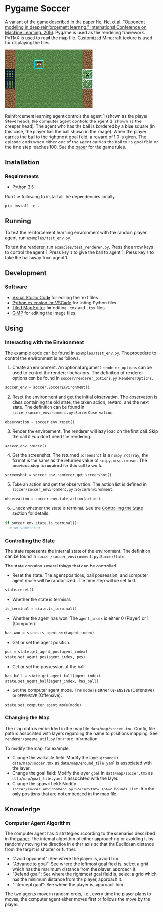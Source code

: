 # Pygame Soccer

A variant of the game described in the paper [He, He, et al. "Opponent modeling in deep reinforcement learning." International Conference on Machine Learning. 2016][paper]. Pygame is used as the rendering framework. PyTMX is used to read the map file. Customized Minecraft texture is used for displaying the tiles.

![screenshot](docs/screenshot.png "Screenshot")

Reinforcement learning agent controls the agent 1 (shown as the player Steve head), the computer agent controls the agent 2 (shown as the creeper head). The agent who has the ball is bordered by a blue square (in this case, the player has the ball shown in the image). When the player carries the ball to the rightmost goal field, a reward of 1.0 is given. The episode ends when either one of the agent carries the ball to its goal field or the time step reaches 100. See the [paper][paper] for the game rules.

## Installation

### Requirements

- [Python 3.6](https://www.continuum.io/)

Run the following to install all the dependencies locally.

```shell
pip install -e .
```

## Running

To test the reinforcement learning environment with the random player agent, run `examples/test_env.py`.

To test the renderer, run `examples/test_renderer.py`. Press the arrow keys to control the agent 1. Press key `1` to give the ball to agent 1; Press key `2` to take the ball away from agent 1.

## Development

### Software

- [Visual Studio Code](https://code.visualstudio.com/) for editing the text files.
- [Python extension for VSCode](https://marketplace.visualstudio.com/items?itemName=donjayamanne.python) for linting Python files.
- [Tiled Map Editor](http://www.mapeditor.org/) for editing `.tmx` and `.tsx` files.
- [GIMP](https://www.gimp.org/) for editing the image files.

## Using

### Interacting with the Environment

The example code can be found in `examples/test_env.py`. The procedure to control the environment is as follows.

1. Create an enrionment. An optional argument `renderer_options` can be used to control the renderer behaviors. The definition of renderer options can be found in `soccer/renderer_options.py:RendererOptions`.
```python
soccer_env = soccer.SoccerEnvironment()
```
2. Reset the environment and get the initial observation. The observation is class containing the old state, the taken action, reward, and the next state. The definition can be found in `soccer/soccer_environment.py:SoccerObservation`.
```python
observation = soccer_env.reset()
```
3. Render the environment. The renderer will lazy load on the first call. Skip the call if you don't need the rendering.
```python
soccer_env.render()
```
4. Get the screenshot. The returned `screenshot` is a `numpy.ndarray`, the format is the same as the returned value of `scipy.misc.imread`. The previous step is required for this call to work.
```
screenshot = soccer_env.renderer.get_screenshot()
```
5. Take an action and get the observation. The action list is defined in `soccer/soccer_environment.py:SoccerEnvironment`.
```python
observation = soccer_env.take_action(action)
```
6. Check whether the state is terminal. See the [Controlling the State](#controlling-the-state) section for details.
```python
if soccer_env.state.is_terminal():
  # Do something
```

### Controlling the State

The state represents the internal state of the environment. The definition can be found in `soccer/soccer_environment.py:SoccerState`.

The state contains several things that can be controlled.

* Reset the state. The agent positions, ball possession, and computer agent mode will be randomized. The time step will be set to 0.
```python
state.reset()
```
* Whether the state is terminal.
```python
is_terminal = state.is_terminal()
```
* Whether the agent has won. The `agent_index` is either 0 (Player) or 1 (Computer).
```python
has_won = state.is_agent_win(agent_index)
```
* Get or set the agent position.
```python
pos = state.get_agent_pos(agent_index)
state.set_agent_pos(agent_index, pos)
```
* Get or set the possession of the ball.
```python
has_ball = state.get_agent_ball(agent_index)
state.set_agent_ball(agent_index, has_ball)
```
* Set the computer agent mode. The `mode` is either `DEFENSIVE` (Defensive) or `OFFENSIVE` (Offensive).
```python
state.set_computer_agent_mode(mode)
```

### Changing the Map

The map data is embedded in the map file `data/map/soccer.tmx`. Config file path is associated with layers regarding the name to positions mapping. See `renderer/pygame_util.py` for more information.

To modify the map, for example.

* Change the walkable field: Modify the layer `ground` in `data/map/soccer.tmx` as `data/map/ground_tile.yaml` is associated with the layer.
* Change the goal field: Modify the layer `goal` in `data/map/soccer.tmx` as `data/map/goal_tile.yaml` is associated with the layer.
* Change the spawn field: Modify `soccer/soccer_environment.py:SoccerState.spawn_bounds_list`. It's the only positions that are not embedded in the map file.

## Knowledge

### Computer Agent Algorithm

The computer agent has 4 strategies according to the scenarios described in the [paper][paper]. The internal algorithm of either approaching or avoiding is by randomly moving the direction in either axis so that the Euclidean distance from the target is shorter or further.

* "Avoid opponent": See where the player is, avoid him.
* "Advance to goal": See where the leftmost goal field is, select a grid which has the maximum distance from the player, approach it.
* "Defend goal": See where the rightmost goal field is, select a grid which has the minimum distance from the player, approach it.
* "Intercept goal": See where the player is, approach him.

The two agents move in random order, i.e., every time the player plans to moves, the computer agent either moves first or follows the move by the player.

[paper]: https://www.umiacs.umd.edu/~hal/docs/daume16opponent.pdf